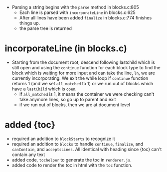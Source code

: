 - Parsing a string begins with the `parse` method in blocks.c:805
  - Each line is parsed with `incorporateLine` in blocks.c:625
  - After all lines have been added `finalize` in blocks.c:774 finishes things up.
  - the parse tree is returned
  
# incorporateLine (in blocks.c)

- Starting from the document root, descend following lastchild which
  is still open and using the `continue` function for each block type
  to find the block which is waiting for more input and can take the
  line, `ln`, we are currently incorporating.  We exit the while loop
  if `continue` function returns 1 (and we set `all_matched` to 1) or
  we run out of blocks which have a `lastChild` which is `open`.
  - if `all_matched` is 1, it means the container we were checking
    can't take anymore lines, so go up to parent and exit
  - if we run out of blocks, then we are at document level
  
# added \{toc\}

- required an addition to `blockStarts` to recognize it
- required an addition to `blocks` to handle `continue`, `finalize`, and `canContain`, and `acceptsLines`.  All identical with heading since \{toc\} can't contain any text
- added code, `tochelper` to generate the toc in `renderer.js`.
- added code to render the toc in html with the `toc` function.
